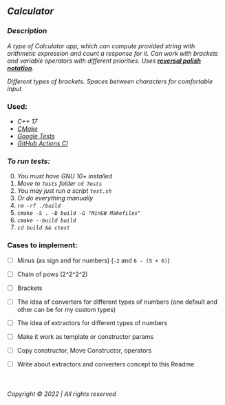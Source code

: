 ## _Calculator_

### _Description_

_A type of Calculator app, which can compute provided string with arithmetic expression and count a response for it. Can
work with brackets and variable operators with different priorities.
Uses __[reversal polish notation](https://en.wikipedia.org/wiki/Reverse_Polish_notation)__._

_Different types of brackets. Spaces between characters for comfortable input_
### Used:

* _C++ 17_
* _[CMake](https://cmake.org/)_
* _[Google Tests](https://github.com/google/googletest)_
* _[GitHub Actions CI](https://github.com/features/actions)_


### _To run tests:_ 
0. _You must have GNU 10+ installed_  
1. _Move to `Tests` folder `cd Tests`_  
2. _You may just run a script `test.sh`_  
3. _Or do everything manually_ 
4. _`rm -rf ./build`_  
5. _`cmake -S . -B build -G "MinGW Makefiles"`_  
6. _`cmake --build build`_  
7. _`cd build && ctest`_   


### Cases to implement:   
* [ ] Minus (as sign and for numbers) (`-2` and `6 - (5 + 6)`)  
* [ ] Chain of pows (2^2^2^2)   
* [ ] Brackets  
* [ ] The idea of converters for different types of numbers (one default and other can be for my custom types)  
* [ ] The idea of extractors for different types of numbers
* [ ] Make it work as template or constructor params
* [ ] Copy constructor, Move Constructor, operators   
* [ ] Write about extractors and converters concept to this Readme  

 
&nbsp;

###### Copyright © 2022 | All rights reserved